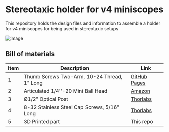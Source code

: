 # Stereotaxic holder for v4 miniscopes

This repository holds the design files and information to assemble a holder for v4 miniscopes for being used in stereotaxic setups

![image](https://user-images.githubusercontent.com/45947951/137416528-fce6211a-fbd2-4b7f-9778-fcb020e3e7fe.png)

## Bill of materials

| Item  | Description | Link |
| ------------- | ------------- | ------------- | 
| 1  | Thumb Screws Two-Arm, 10-24 Thread, 1" Long  | [GitHub Pages](https://www.mcmaster.com/91185A899/) |
| 2  | Articulated 1/4''-20 Mini Ball Head  | [Amazon](https://www.amazon.com/gp/product/B07LCBVQF8/ref=ppx_yo_dt_b_search_asin_title?ie=UTF8&psc=1) |
| 3  |  Ø1/2" Optical Post  | [Thorlabs](https://www.thorlabs.com/thorproduct.cfm?partnumber=TR1) |
| 4  | 8-32 Stainless Steel Cap Screws, 5/16" Long  | [Thorlabs](https://www.thorlabs.com/thorproduct.cfm?partnumber=SH8S031) |
| 5  | 3D Printed part  | This repo |
